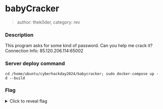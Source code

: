 # babyCracker
> author: thek0der, category: rev
### Description
This program asks for some kind of password. Can you help me crack it?
Connection Info: 85.120.206.114:65002

### Server deploy command
```
cd /home/ubuntu/cyberhackday2024/babycracker; sudo docker-compose up -d --build
```

### Flag
<details>
    <summary>Click to reveal flag</summary>
    HCamp{9c44a1237cd5cd94bc293029b496da6181cc656aba93af5350a4fed7d211d8be}
</details>